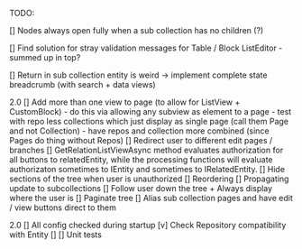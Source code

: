TODO:

[] Nodes always open fully when a sub collection has no children (?)

[] Find solution for stray validation messages for Table / Block ListEditor
    - summed up in top?

[] Return in sub collection entity is weird -> implement complete state breadcrumb (with search + data views)

2.0
[] Add more than one view to page (to allow for ListView + CustomBlock)
    - do this via allowing any subview as element to a page
    - test with repo less collections which just display as single page (call them Page and not Collection)
    - have repos and collection more combined (since Pages do thing without Repos)
[] Redirect user to different edit pages / branches
[] GetRelationListViewAsync method evaluates authorization for all buttons to relatedEntity, while the processing functions will evaluate authorizaton sometimes to IEntity and sometimes to IRelatedEntity.
[] Hide sections of the tree when user is unauthorized
[] Reordering
[] Propagating update to subcollections
[] Follow user down the tree + Always display where the user is
[] Paginate tree
[] Alias sub collection pages and have edit / view buttons direct to them

2.0
[] All config checked during startup
    [v] Check Repository compatibility with Entity
    []
[] Unit tests
